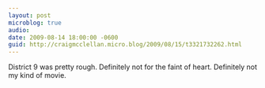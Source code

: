 ```yaml
---
layout: post
microblog: true
audio: 
date: 2009-08-14 18:00:00 -0600
guid: http://craigmcclellan.micro.blog/2009/08/15/t3321732262.html
---
```

District 9 was pretty rough.  Definitely not for the faint of heart.  Definitely not my kind of movie.
